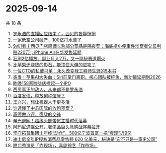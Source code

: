 # 2025-09-14

共 18 条

<!-- BEGIN 36KR -->
<!-- 最后更新时间 2025-09-14 04:23:14 +0800 -->
1. [罗永浩的直播回应结束了，西贝的夜静悄悄](https://36kr.com/p/3464443525371529)
1. [一家低空公司破产，100亿打水漂了](https://36kr.com/p/3464862733063814)
1. [9点1氪丨西贝门店厨师长称部分菜品是隔夜菜；海底捞小便事件涉案者父母判赔220万；iPhone Air在华发售延期](https://36kr.com/p/3463950592366215)
1. [狂刷2亿播放、副业月入2万，又一隐秘赛道爆火](https://36kr.com/p/3464619080652422)
1. [比苹果还赚钱的影石，能顶住大疆的进攻？](https://36kr.com/p/3464455763137922)
1. [一位CTO的私藏书单：永久改变我工程师生涯的5本书](https://36kr.com/p/3436685002820996)
1. [突发！苹果AI大失血：Siri前掌门离职，核心团队被挖角，新功能延期到2026](https://36kr.com/p/3464729146250886)
1. [昨晚158家咖啡店撑起一个IPO](https://36kr.com/p/3464569170351490)
1. [西贝真正的敌人，从来都不是罗永浩](https://36kr.com/p/3464839499798150)
1. [百度发债，释放何种信号？](https://36kr.com/p/3464461935203715)
1. [王兴兴，想让机器人干更多活](https://36kr.com/p/3464525286708614)
1. [谁读懂了中芯国际的收购预案？](https://36kr.com/p/3464756066719111)
1. [高德做点评，宿敌的交锋](https://36kr.com/p/3464550514579840)
1. [辛巴退网！超级头部带货主播时代落幕](https://36kr.com/p/3464665336665736)
1. [阿玛尼遗嘱公开，奢侈品巨头竞购战序幕拉开](https://36kr.com/p/3464831255287168)
1. [坚守拓普集团十年终“动仓”，500亿宁波首富一把“套现”近9亿](https://36kr.com/p/3463766399326596)
1. [迪士尼全年IP授权消费品零售额 620 亿美元，秘诀是“它不只是一家IP公司”](https://36kr.com/p/3463454008071560)
1. [脱口秀演员「炸现场」，喜剧综艺「炸市场」](https://36kr.com/p/3465101525374597)
<!-- END 36KR -->